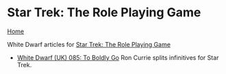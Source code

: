 # Star Trek: The Role Playing Game
[Home](/README.md)

White Dwarf articles for [Star Trek: The Role Playing Game](https://en.wikipedia.org/wiki/Star_Trek:_The_Role_Playing_Game)

* [White Dwarf (UK) 085: To Boldly Go](/wd-uk/wd-uk-085-1987-01.md#to-boldly-go) Ron Currie splits infinitives for Star Trek.